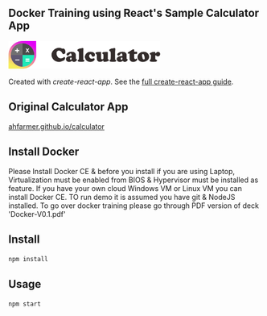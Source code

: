 Docker Training using React's Sample Calculator App
---
<img src="Logotype primary.png" width="60%" height="60%" />

Created with *create-react-app*. See the [full create-react-app guide](https://github.com/facebookincubator/create-react-app/blob/master/packages/react-scripts/template/README.md).



Original Calculator App
---

[ahfarmer.github.io/calculator](https://ahfarmer.github.io/calculator/)

Install Docker 
---
Please Install Docker CE & before you install if you are using Laptop, Virtualization must be enabled from BIOS & Hypervisor must be installed as feature. If you have your own cloud Windows VM or Linux VM you can install Docker CE.
TO run demo it is assumed you have git & NodeJS installed.
To go over docker training please go through PDF version of deck 'Docker-V0.1.pdf'

Install
---

`npm install`



Usage
---

`npm start`
